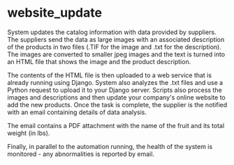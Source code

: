 # website_update
System updates the catalog information with data provided by suppliers. The suppliers send the data as large images with an associated description of the products in two files (.TIF for the image and .txt for the description). The images are converted to smaller jpeg images and the text is turned into an HTML file that shows the image and the product description. 

The contents of the HTML file is then uploaded to a web service that is already running using Django. System also analyzes the .txt files and use a Python request to upload it to your Django server.  Scripts also process the images and descriptions and then update your company's online website to add the new products.  Once the task is complete, the supplier is the notified with an email containing details of data analysis. 

The email contains a PDF attachment with the name of the fruit and its total weight (in lbs).  

Finally, in parallel to the automation running, the health of the system is monitored - any abnormalities is reported by email.
